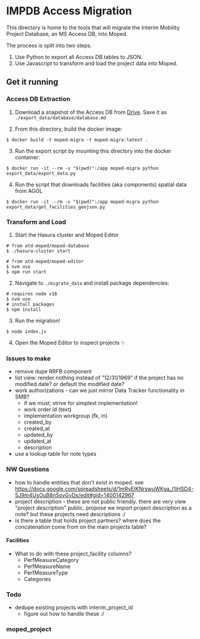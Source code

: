 
# IMPDB Access Migration

This directory is home to the tools that will migrate the Interim Mobility Project Database, an MS Access DB, into Moped.

The process is split into two steps.

1. Use Python to export all Access DB tables to JSON.
2. Use Javascript to transform and load the project data into Moped.

## Get it running

### Access DB Extraction

1. Download a snapshot of the Access DB from [Drive](https://drive.google.com/drive/u/2/folders/1-pNBTdfPBxJm8VpYjxpZwA8ziCLMZdRx). Save it as `./export_data/database/database.md`

2. From this directory, build the docker image:

```shell
$ docker build -t moped-migra -t moped-migra:latest .
```

3. Run the export script by mounting this directory into the docker container:

```shell
$ docker run -it --rm -v "$(pwd)":/app moped-migra python export_data/export_data.py
```

4. Run the script that downloads facilities (aka components) spatial data from AGOL

```shell
$ docker run -it --rm -v "$(pwd)":/app moped-migra python export_data/get_facilities_geojson.py
```

### Transform and Load

1. Start the Hasura cluster and Moped Editor

```shell
# from atd-moped/moped-database
$ ./hasura-cluster start

# from atd-moped/moped-editor
$ nvm use
$ npm run start
```

2. Navigate to `./migrate_data` and install package dependencies:

```shell
# requires node v18
$ nvm use 
# install packages
$ npm install
```

3. Run the migration!

```shell
$ node index.js
```

4. Open the Moped Editor to inspect projects ✨


### Issues to make

- remove dupe RRFB component
- list view: render nothing instead of "12/31/1969" if the project has no modified date? or default the modified date?
- work authorizations - can we just mirror Data Tracker functionality in SMB?
  - if we must; strive for simplest implementation!
  - work order id (text)
  - implementation workgroup (fk, in)
  - created_by
  - created_at
  - updated_by
  - updated_at
  - description
- use a lookup table for note types 


### NW Questions

- how to handle entities that don't exist in moped. see https://docs.google.com/spreadsheets/d/1mRvElKNrswuWKga_I1iHSD4-5J9m4UsOuB8n5oyGvDs/edit#gid=1400142967
- project description - these are not public friendly. there are very view "project description" public. propose we import project description as a note? but these projects need descriptions :/ 
- is there a table that holds project partners? where does the concatenation come from on the main projects table?

#### Facilities
- What to do with these project_facility columns?
  - PerfMeasureCategory
  - PerfMeasureName
  - PerfMeasureType
  - Categories

### Todo

- dedupe existing projects with interim_project_id
  - figure out how to handle these :/

### moped_project



